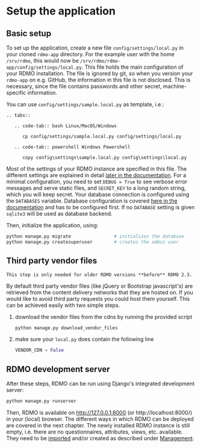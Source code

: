 # Setup the application

## Basic setup

To set up the application, create a new file `config/settings/local.py` in your cloned `rdmo-app` directory. For the example user with the home `/srv/rdmo`, this would now be `/srv/rdmo/rdmo-app/config/settings/local.py`. This file holds the main configuration of your RDMO installation. The file is ignored by git, so when you version your `rdmo-app` on e.g. GitHub, the information in this file is not disclosed. This is necessary, since the file contains passwords and other secret, machine-specific information.

You can use `config/settings/sample.local.py` as template, i.e.:

```{eval-rst}
.. tabs::

   .. code-tab:: bash Linux/MacOS/Windows

      cp config/settings/sample.local.py config/settings/local.py

   .. code-tab:: powershell Windows Powershell

      copy config\settings\sample.local.py config\settings\local.py
```

Most of the settings of your RDMO instance are specified in this file. The different settings are explained in detail [later in the documentation](../configuration/index). For a minimal configuration, you need to set `DEBUG = True` to see verbose error messages and serve static files, and `SECRET_KEY` to a long random string, which you will keep secret. Your database connection is configured using the `DATABASES` variable. Database configuration is covered [here in the documentation](../configuration/databases) and has to be configured first. If no `DATABASE` setting is given `sqlite3` will be used as database backend.

Then, initialize the application, using:

```bash
python manage.py migrate                # initializes the database
python manage.py createsuperuser        # creates the admin user
```

## Third party vendor files

```{warning}
This step is only needed for older RDMO versions **before** RDMO 2.3.
```

By default third party vendor files (like jQuery or Bootstrap javascript's) are retrieved from the content delivery networks that they are hosted on. If you would like to avoid third party requests you could host them yourself. This can be achieved easily with two simple steps.

1. download the vendor files from the cdns by running the provided script
    ```python
    python manage.py download_vendor_files
    ```

2. make sure your `local.py` does contain the following line
    ```python
    VENDOR_CDN = False
    ```

## RDMO development server

After these steps, RDMO can be run using Django's integrated development server:
```bash
python manage.py runserver
```

Then, RDMO is available on http://127.0.0.1:8000 (or http://localhost:8000/) in your (local) browser. The different ways in which RDMO can be deployed are covered in the next chapter. The newly installed RDMO instance is still empty, i.e. there are no questionnaires, attributes, views, etc. available. They need to be [imported](../management/export) and/or created as described under [Management](../management/index).
